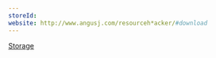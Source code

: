 ```yaml
---
storeId: 
website: http://www.angusj.com/resourceh*acker/#download
---
```


[Storage](../notes/Storage.md)